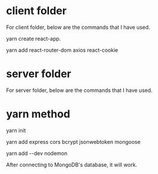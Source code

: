 # client folder

For client folder, below are the commands that I have used.

yarn create react-app.

yarn add react-router-dom axios react-cookie


# server folder

For server folder, below are the commands that I have used.

# yarn method

yarn init

yarn add express cors bcrypt jsonwebtoken mongoose

yarn add --dev nodemon



After connecting to MongoDB's database, it will work.
